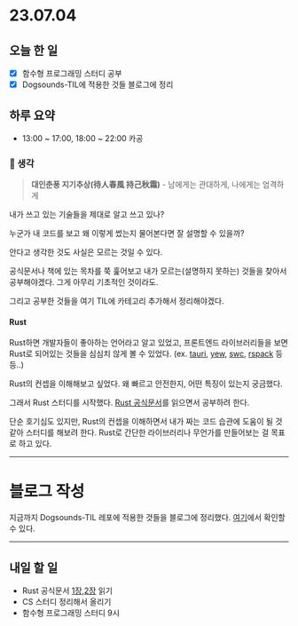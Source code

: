 # 23.07.04

## 오늘 한 일

- [x] 함수형 프로그래밍 스터디 공부
- [x] Dogsounds-TIL에 적용한 것들 블로그에 정리

## 하루 요약

- 13:00 ~ 17:00, 18:00 ~ 22:00 카공

### 🤔 생각

> **대인춘풍 지기추상(待人春風 持己秋霜)** - 남에게는 관대하게, 나에게는 엄격하게

내가 쓰고 있는 기술들을 제대로 알고 쓰고 있나?

누군가 내 코드를 보고 왜 이렇게 썼는지 물어본다면 잘 설명할 수 있을까?

안다고 생각한 것도 사실은 모르는 것일 수 있다.

공식문서나 책에 있는 목차를 쭉 훑어보고 내가 모르는(설명하지 못하는) 것들을 찾아서 공부해야겠다. 그게 아무리 기초적인 것이라도.

그리고 공부한 것들을 여기 TIL에 카테고리 추가해서 정리해야겠다.

#### Rust

Rust하면 개발자들이 좋아하는 언어라고 알고 있었고, 프론트엔드 라이브러리들을 보면 Rust로 되어있는 것들을 심심치 않게 볼 수 있었다. (ex. [tauri](https://tauri.app/), [yew](https://yew.rs/), [swc](https://swc.rs/), [rspack](https://www.rspack.dev/) 등등..)

Rust의 컨셉을 이해해보고 싶었다. 왜 빠르고 안전한지, 어떤 특징이 있는지 궁금했다.

그래서 Rust 스터디를 시작했다. [Rust 공식문서](https://rust-kr.github.io/doc.rust-kr.org/)를 읽으면서 공부하려 한다.

단순 호기심도 있지만, Rust의 컨셉을 이해하면서 내가 짜는 코드 습관에 도움이 될 것 같아 스터디를 해보려 한다. Rust로 간단한 라이브러리나 무언가를 만들어보는 걸 목표로 하고 있다.

---

# 블로그 작성

지금까지 Dogsounds-TIL 레포에 적용한 것들을 블로그에 정리했다. [여기](https://kang-ju.tistory.com/entry/%ED%9A%8C%EA%B3%A0-TIL%EC%9D%84-%EC%8A%A4%ED%84%B0%EB%94%94%EC%B2%98%EB%9F%BC-%EC%9A%B4%EC%98%81%ED%95%B4%EB%B3%B4%EA%B8%B0)에서 확인할 수 있다.

---

## 내일 할 일

- Rust 공식문서 [1장](https://rust-kr.github.io/doc.rust-kr.org/ch01-00-getting-started.html),[2장](https://rust-kr.github.io/doc.rust-kr.org/ch02-00-guessing-game-tutorial.html) 읽기
- CS 스터디 정리해서 올리기
- 함수형 프로그래밍 스터디 9시

